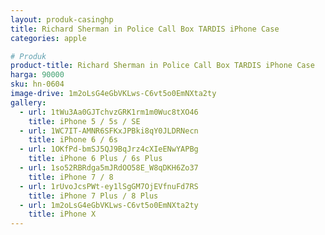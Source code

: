 ```yaml
---
layout: produk-casinghp
title: Richard Sherman in Police Call Box TARDIS iPhone Case
categories: apple

# Produk
product-title: Richard Sherman in Police Call Box TARDIS iPhone Case
harga: 90000
sku: hn-0604
image-drive: 1m2oLsG4eGbVKLws-C6vt5o0EmNXta2ty
gallery:
  - url: 1tWu3Aa0GJTchvzGRK1rm1m0Wuc8tXO46
    title: iPhone 5 / 5s / SE
  - url: 1WC7IT-AMNR6SFKxJPBki8qY0JLDRNecn
    title: iPhone 6 / 6s
  - url: 1OKfPd-bmSJ5QJ9BqJrz4cXIeENwYAPBg
    title: iPhone 6 Plus / 6s Plus
  - url: 1so52RBRdga5mJRdOO58E_W8qDKH6Zo37
    title: iPhone 7 / 8
  - url: 1rUvoJcsPWt-ey1lSgGM7OjEVfnuFd7RS
    title: iPhone 7 Plus / 8 Plus
  - url: 1m2oLsG4eGbVKLws-C6vt5o0EmNXta2ty
    title: iPhone X
---
```

